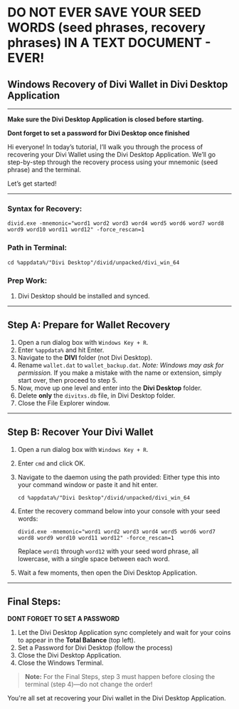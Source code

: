 # **DO NOT EVER SAVE YOUR SEED WORDS (seed phrases, recovery phrases) IN A TEXT DOCUMENT - EVER!**

## Windows Recovery of Divi Wallet in Divi Desktop Application

---

**Make sure the Divi Desktop Application is closed before starting.**

**Dont forget to set a password for Divi Desktop once finished**

Hi everyone! In today’s tutorial, I’ll walk you through the process of recovering your Divi Wallet using the Divi Desktop Application. We’ll go step-by-step through the recovery process using your mnemonic (seed phrase) and the terminal.

Let’s get started!

---

### Syntax for Recovery:
```
divid.exe -mnemonic="word1 word2 word3 word4 word5 word6 word7 word8 word9 word10 word11 word12" -force_rescan=1
```

### Path in Terminal:
```
cd %appdata%/"Divi Desktop"/divid/unpacked/divi_win_64
```

### Prep Work:
1. Divi Desktop should be installed and synced.

---

## Step A: Prepare for Wallet Recovery

1. Open a run dialog box with `Windows Key + R`.  
2. Enter `%appdata%` and hit Enter.  
3. Navigate to the **DIVI** folder (not Divi Desktop).  
4. Rename `wallet.dat` to `wallet_backup.dat`.
*Note: Windows may ask for permission.* If you make a mistake with the name or extension, simply start over, then proceed to step 5. 
5. Now, move up one level and enter into the **Divi Desktop** folder.
6. Delete **only** the `divitxs.db` file, in Divi Desktop folder.  
7. Close the File Explorer window.

---

## Step B: Recover Your Divi Wallet

1. Open a run dialog box with `Windows Key + R`.  
2. Enter `cmd` and click OK.  
3. Navigate to the daemon using the path provided:
   Either type this into your command window or paste it and hit enter.
    ```
    cd %appdata%/"Divi Desktop"/divid/unpacked/divi_win_64
    ```
5. Enter the recovery command below into your console with your seed words:
    ```
    divid.exe -mnemonic="word1 word2 word3 word4 word5 word6 word7 word8 word9 word10 word11 word12" -force_rescan=1
    ```
    Replace `word1` through `word12` with your seed word phrase, all lowercase, with a single space between each word.

6. Wait a few moments, then open the Divi Desktop Application.

---

## Final Steps:

**DONT FORGET TO SET A PASSWORD**

1. Let the Divi Desktop Application sync completely and wait for your coins to appear in the **Total Balance** (top left).
2. Set a Password for Divi Desktop (follow the process)
3. Close the Divi Desktop Application.  
4. Close the Windows Terminal.

> **Note:** For the Final Steps, step 3 must happen before closing the terminal (step 4)—do not change the order!

You're all set at recovering your Divi wallet in the Divi Desktop Application.
